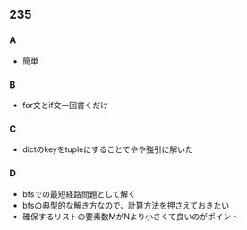 ## 235
### A
- 簡単
### B
- for文とif文一回書くだけ
### C
- dictのkeyをtupleにすることでやや強引に解いた
### D
- bfsでの最短経路問題として解く
- bfsの典型的な解き方なので、計算方法を押さえておきたい
- 確保するリストの要素数MがNより小さくて良いのがポイント
